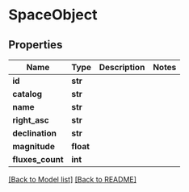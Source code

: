 # SpaceObject


## Properties
Name | Type | Description | Notes
------------ | ------------- | ------------- | -------------
**id** | **str** |  | 
**catalog** | **str** |  | 
**name** | **str** |  | 
**right_asc** | **str** |  | 
**declination** | **str** |  | 
**magnitude** | **float** |  | 
**fluxes_count** | **int** |  | 


[[Back to Model list]](../../README.md#documentation-for-models) [[Back to README]](../../README.md)


